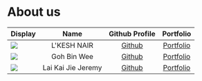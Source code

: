 # About us


| Display                                             |    Name     |             Github Profile              |             Portfolio              |
|-----------------------------------------------------|:-----------:|:---------------------------------------:|:----------------------------------:|
| ![](https://via.placeholder.com/100.png?text=Photo) | L'KESH NAIR |  [Github](https://github.com/Rezelix)   | [Portfolio](docs/team/rezelix.md)  |
| ![](https://via.placeholder.com/100.png?text=Photo) | Goh Bin Wee |  [Github](https://github.com/gbinw128)  | [Portfolio](docs/team/gbinw128.md) |
| ![](https://via.placeholder.com/100.png?text=Photo) | Lai Kai Jie Jeremy | [Github](https://github.com/minionwolf) | [Portfolio](docs/team/minionwolf.md)